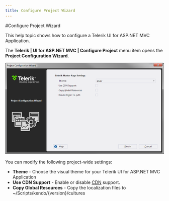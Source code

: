 ```yaml
---
title: Configure Project Wizard
---
```


#Configure Project Wizard

This help topic shows how to configure a Telerik UI for ASP.NET MVC Application.

The **Telerik | UI for ASP.NET MVC | Configure Project** menu item opens the **Project Configuration Wizard**.

![Configure Project](/getting-started/using-kendo-with/aspnet-mvc/vs-integration/images/configure.png)

You can modify the following project-wide settings:

- **Theme** - Choose the visual theme for your Telerik UI for ASP.NET MVC Application
- **Use CDN Support** - Enable or disable [CDN](/getting-started/javascript-dependencies#cdn) support.
- **Copy Global Resources** - Copy the localization files to ~/Scripts/kendo/{version}/cultures
